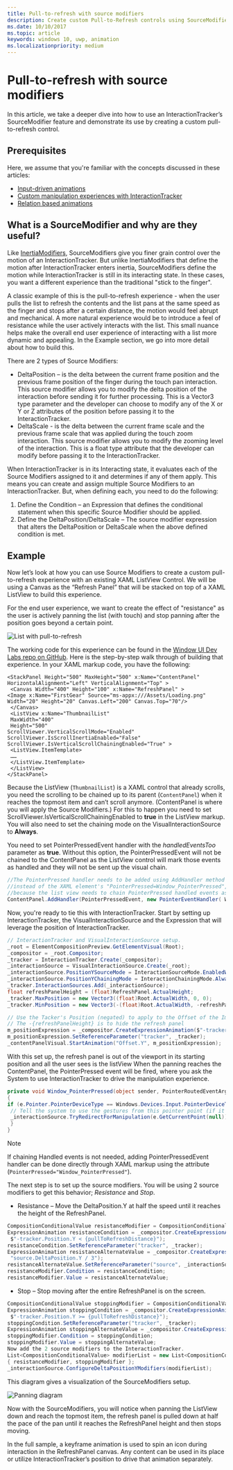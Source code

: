 ```yaml
---
title: Pull-to-refresh with source modifiers
description: Create custom Pull-to-Refresh controls using SourceModifiers
ms.date: 10/10/2017
ms.topic: article
keywords: windows 10, uwp, animation
ms.localizationpriority: medium
---
```

# Pull-to-refresh with source modifiers

In this article, we take a deeper dive into how to use an InteractionTracker’s SourceModifier feature and demonstrate its use by creating a custom pull-to-refresh control.

## Prerequisites

Here, we assume that you're familiar with the concepts discussed in these articles:

- [Input-driven animations](input-driven-animations.md)
- [Custom manipulation experiences with InteractionTracker](interaction-tracker-manipulations.md)
- [Relation based animations](relation-animations.md)

## What is a SourceModifier and why are they useful?

Like [InertiaModifiers](inertia-modifiers.md), SourceModifiers give you finer grain control over the motion of an InteractionTracker. But unlike InertiaModifiers that define the motion after InteractionTracker enters inertia, SourceModifiers define the motion while InteractionTracker is still in its interacting state. In these cases, you want a different experience than the traditional "stick to the finger".

A classic example of this is the pull-to-refresh experience - when the user pulls the list to refresh the contents and the list pans at the same speed as the finger and stops after a certain distance, the motion would feel abrupt and mechanical. A more natural experience would be to introduce a feel of resistance while the user actively interacts with the list. This small nuance helps make the overall end user experience of interacting with a list more dynamic and appealing. In the Example section, we go into more detail about how to build this.

There are 2 types of Source Modifiers:

- DeltaPosition – is the delta between the current frame position and the previous frame position of the finger during the touch pan interaction. This source modifier allows you to modify the delta position of the interaction before sending it for further processing. This is a Vector3 type parameter and the developer can choose to modify any of the X or Y or Z attributes of the position before passing it to the InteractionTracker.
- DeltaScale - is the delta between the current frame scale and the previous frame scale that was applied during the touch zoom interaction. This source modifier allows you to modify the zooming level of the interaction. This is a float type attribute that the developer can modify before passing it to the InteractionTracker.

When InteractionTracker is in its Interacting state, it evaluates each of the Source Modifiers assigned to it and determines if any of them apply. This means you can create and assign multiple Source Modifiers to an InteractionTracker. But, when defining each, you need to do the following:

1. Define the Condition – an Expression that defines the conditional statement when this specific Source Modifier should be applied.
1. Define the DeltaPosition/DeltaScale – The source modifier expression that alters the DeltaPosition or DeltaScale when the above defined condition is met.

## Example

Now let’s look at how you can use Source Modifiers to create a custom pull-to-refresh experience with an existing XAML ListView Control. We will be using a Canvas as the “Refresh Panel” that will be stacked on top of a XAML ListView to build this experience.

For the end user experience, we want to create the effect of "resistance" as the user is actively panning the list (with touch) and stop panning after the position goes beyond a certain point.

![List with pull-to-refresh](images/animation/city-list.gif)

The working code for this experience can be found in the [Window UI Dev Labs repo on GitHub](https://github.com/Microsoft/WindowsUIDevLabs). Here is the step-by-step walk through of building that experience.
In your XAML markup code, you have the following:

```xaml
<StackPanel Height="500" MaxHeight="500" x:Name="ContentPanel" HorizontalAlignment="Left" VerticalAlignment="Top" >
 <Canvas Width="400" Height="100" x:Name="RefreshPanel" >
<Image x:Name="FirstGear" Source="ms-appx:///Assets/Loading.png" Width="20" Height="20" Canvas.Left="200" Canvas.Top="70"/>
 </Canvas>
 <ListView x:Name="ThumbnailList"
 MaxWidth="400"
 Height="500"
ScrollViewer.VerticalScrollMode="Enabled" ScrollViewer.IsScrollInertiaEnabled="False" ScrollViewer.IsVerticalScrollChainingEnabled="True" >
 <ListView.ItemTemplate>
 ……
 </ListView.ItemTemplate>
 </ListView>
</StackPanel>
```

Because the ListView (`ThumbnailList`) is a XAML control that already scrolls, you need the scrolling to be chained up to its parent (`ContentPanel`) when it reaches the topmost item and can’t scroll anymore. (ContentPanel is where you will apply the Source Modifiers.) For this to happen you need to set ScrollViewer.IsVerticalScrollChainingEnabled to **true** in the ListView markup. You will also need to set the chaining mode on the VisualInteractionSource to **Always**.

You need to set PointerPressedEvent handler with the _handledEventsToo_ parameter as **true**. Without this option, the PointerPressedEvent will not be chained to the ContentPanel as the ListView control will mark those events as handled and they will not be sent up the visual chain.

```csharp
//The PointerPressed handler needs to be added using AddHandler method with the //handledEventsToo boolean set to "true"
//instead of the XAML element's "PointerPressed=Window_PointerPressed",
//because the list view needs to chain PointerPressed handled events as well.
ContentPanel.AddHandler(PointerPressedEvent, new PointerEventHandler( Window_PointerPressed), true);
```

Now, you're ready to tie this with InteractionTracker. Start by setting up InteractionTracker, the VisualInteractionSource and the Expression that will leverage the position of InteractionTracker.

```csharp
// InteractionTracker and VisualInteractionSource setup.
_root = ElementCompositionPreview.GetElementVisual(Root);
_compositor = _root.Compositor;
_tracker = InteractionTracker.Create(_compositor);
_interactionSource = VisualInteractionSource.Create(_root);
_interactionSource.PositionYSourceMode = InteractionSourceMode.EnabledWithInertia;
_interactionSource.PositionYChainingMode = InteractionChainingMode.Always;
_tracker.InteractionSources.Add(_interactionSource);
float refreshPanelHeight = (float)RefreshPanel.ActualHeight;
_tracker.MaxPosition = new Vector3((float)Root.ActualWidth, 0, 0);
_tracker.MinPosition = new Vector3(-(float)Root.ActualWidth, -refreshPanelHeight, 0);

// Use the Tacker's Position (negated) to apply to the Offset of the Image.
// The -{refreshPanelHeight} is to hide the refresh panel
m_positionExpression = _compositor.CreateExpressionAnimation($"-tracker.Position.Y - {refreshPanelHeight} ");
m_positionExpression.SetReferenceParameter("tracker", _tracker);
_contentPanelVisual.StartAnimation("Offset.Y", m_positionExpression);
```

With this set up, the refresh panel is out of the viewport in its starting position and all the user sees is the listView
When the panning reaches the ContentPanel, the PointerPressed event will be fired, where you ask the System to use InteractionTracker to drive the manipulation experience.

```csharp
private void Window_PointerPressed(object sender, PointerRoutedEventArgs e)
{
if (e.Pointer.PointerDeviceType == Windows.Devices.Input.PointerDeviceType.Touch) {
 // Tell the system to use the gestures from this pointer point (if it can).
 _interactionSource.TryRedirectForManipulation(e.GetCurrentPoint(null));
 }
}
```

> [!NOTE]
> If chaining Handled events is not needed, adding PointerPressedEvent handler can be done directly through XAML markup using the attribute (`PointerPressed="Window_PointerPressed"`).

The next step is to set up the source modifiers. You will be using 2 source modifiers to get this behavior; _Resistance_ and _Stop_.

- Resistance – Move the DeltaPosition.Y at half the speed until it reaches the height of the RefreshPanel.

```csharp
CompositionConditionalValue resistanceModifier = CompositionConditionalValue.Create (_compositor);
ExpressionAnimation resistanceCondition = _compositor.CreateExpressionAnimation(
 $"-tracker.Position.Y < {pullToRefreshDistance}");
resistanceCondition.SetReferenceParameter("tracker", _tracker);
ExpressionAnimation resistanceAlternateValue = _compositor.CreateExpressionAnimation(
 "source.DeltaPosition.Y / 3");
resistanceAlternateValue.SetReferenceParameter("source", _interactionSource);
resistanceModifier.Condition = resistanceCondition;
resistanceModifier.Value = resistanceAlternateValue;
```

- Stop – Stop moving after the entire RefreshPanel is on the screen.

```csharp
CompositionConditionalValue stoppingModifier = CompositionConditionalValue.Create (_compositor);
ExpressionAnimation stoppingCondition = _compositor.CreateExpressionAnimation(
 $"-tracker.Position.Y >= {pullToRefreshDistance}");
stoppingCondition.SetReferenceParameter("tracker", _tracker);
ExpressionAnimation stoppingAlternateValue = _compositor.CreateExpressionAnimation("0");
stoppingModifier.Condition = stoppingCondition;
stoppingModifier.Value = stoppingAlternateValue;
Now add the 2 source modifiers to the InteractionTracker.
List<CompositionConditionalValue> modifierList = new List<CompositionConditionalValue>()
{ resistanceModifier, stoppingModifier };
_interactionSource.ConfigureDeltaPositionYModifiers(modifierList);
```

This diagram gives a visualization of the SourceModifiers setup.

![Panning diagram](images/animation/source-modifiers-diagram.png)

Now with the SourceModifiers, you will notice when panning the ListView down and reach the topmost item, the refresh panel is pulled down at half the pace of the pan until it reaches the RefreshPanel height and then stops moving.

In the full sample, a keyframe animation is used to spin an icon during interaction in the RefreshPanel canvas. Any content can be used in its place or utilize InteractionTracker’s position to drive that animation separately.
